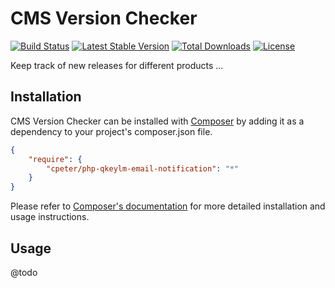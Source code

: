 # CMS Version Checker

[![Build Status](https://travis-ci.org/cpeter/php-qkeylm-email-notification.svg?branch=master)](https://travis-ci.org/cpeter/php-qkeylm-email-notification)
[![Latest Stable Version](https://poser.pugx.org/cpeter/php-qkeylm-email-notification/v/stable.svg)](https://packagist.org/packages/cpeter/php-qkeylm-email-notification)
[![Total Downloads](https://poser.pugx.org/cpeter/php-qkeylm-email-notification/downloads.svg)](https://packagist.org/packages/cpeter/php-qkeylm-email-notification)
[![License](https://poser.pugx.org/cpeter/php-qkeylm-email-notification/license.svg)](https://packagist.org/packages/cpeter/php-qkeylm-email-notification)


Keep track of new releases for different products ...


## Installation

CMS Version Checker can be installed with [Composer](http://getcomposer.org)
by adding it as a dependency to your project's composer.json file.

```json
{
    "require": {
        "cpeter/php-qkeylm-email-notification": "*"
    }
}
```

Please refer to [Composer's documentation](https://github.com/composer/composer/blob/master/doc/00-intro.md#introduction)
for more detailed installation and usage instructions.

## Usage

@todo
